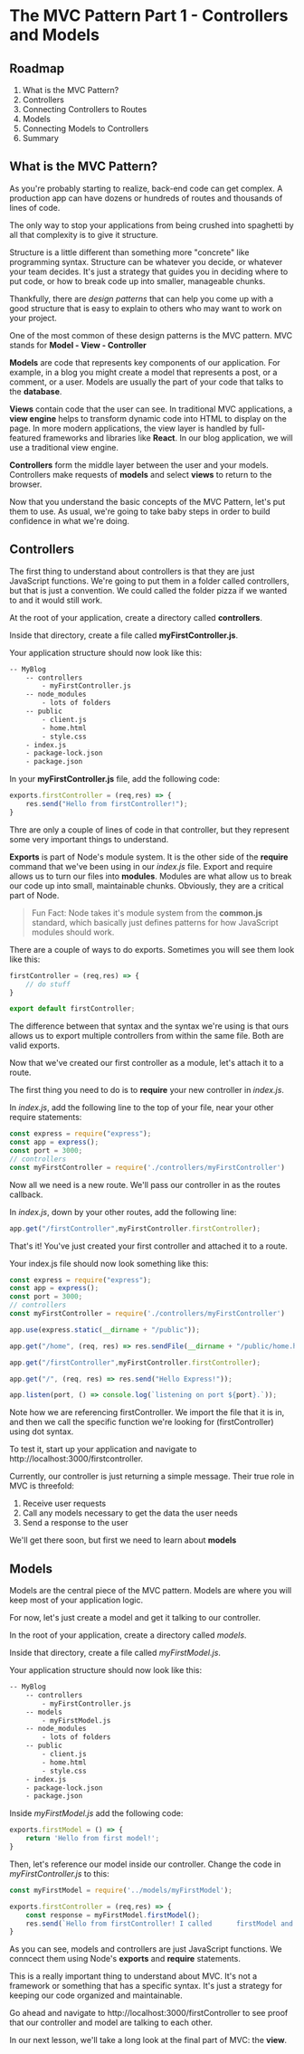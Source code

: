 # The MVC Pattern Part 1 - Controllers and Models

## Roadmap

1. What is the MVC Pattern?
2. Controllers
3. Connecting Controllers to Routes
4. Models
5. Connecting Models to Controllers
6. Summary

## What is the MVC Pattern?

As you're probably starting to realize, back-end code can get complex. A production app can have dozens or hundreds of routes and thousands of lines of code. 

The only way to stop your applications from being crushed into spaghetti by all that complexity is to give it structure.

Structure is a little different than something more "concrete" like programming syntax. Structure can be whatever you decide, or whatever your team decides. It's just a strategy that guides you in deciding where to put code, or how to break code up into smaller, manageable chunks. 

Thankfully, there are *design patterns* that can help you come up with a good structure that is easy to explain to others who may want to work on your project.

One of the most common of these design patterns is the MVC pattern. MVC stands for **Model - View - Controller**

**Models** are code that represents key components of our application. For example, in a blog you might create a model that represents a post, or a comment, or a user. Models are usually the part of your code that talks to the **database**.

**Views** contain code that the user can see. In traditional MVC applications, a **view engine** helps to transform dynamic code into HTML to display on the page. In more modern applications, the view layer is handled by full-featured frameworks and libraries like **React**. In our blog application, we will use a traditional view engine.

**Controllers** form the middle layer between the user and your models. Controllers make requests of **models** and select **views** to return to the browser.

Now that you understand the basic concepts of the MVC Pattern, let's put them to use. As usual, we're going to take baby steps in order to build confidence in what we're doing.

## Controllers

The first thing to understand about controllers is that they are just JavaScript functions. We're going to put them in a folder called controllers, but that is just a convention. We could called the folder pizza if we wanted to and it would still work.

At the root of your application, create a directory called **controllers**.

Inside that directory, create a file called **myFirstController.js**.
 
Your application structure should now look like this:

```bash
-- MyBlog
    -- controllers
        - myFirstController.js
    -- node_modules
        - lots of folders
    -- public
        - client.js
        - home.html
        - style.css
    - index.js
    - package-lock.json
    - package.json
```

In your **myFirstController.js** file, add the following code:

```js
exports.firstController = (req,res) => {
    res.send("Hello from firstController!");
}

```
Thre are only a couple of lines of code in that controller, but they represent some very important things to understand.

**Exports** is part of Node's module system. It is the other side of the **require** command that we've been using in our *index.js* file. Export and require allows us to turn our files into **modules**. Modules are what allow us to break our code up into small, maintainable chunks. Obviously, they are a critical part of Node. 

>Fun Fact: Node takes it's module system from the **common.js** standard, which basically just defines patterns for how JavaScript modules should work.

There are a couple of ways to do exports. Sometimes you will see them look like this:

```js
firstController = (req,res) => {
    // do stuff
}

export default firstController;
```

The difference between that syntax and the syntax we're using is that ours allows us to export multiple controllers from within the same file. Both are valid exports. 

Now that we've created our first controller as a module, let's attach it to a route.

The first thing you need to do is to **require** your new controller in *index.js*. 

In *index.js*, add the following line to the top of your file, near your other require statements:

```js
const express = require("express");
const app = express();
const port = 3000;
// controllers
const myFirstController = require('./controllers/myFirstController')
```

Now all we need is a new route. We'll pass our controller in as the routes callback.

In *index.js*, down by your other routes, add the following line:

```js
app.get("/firstController",myFirstController.firstController);
```
That's it! You've just created your first controller and attached it to a route. 

Your index.js file should now look something like this:

```js
const express = require("express");
const app = express();
const port = 3000;
// controllers
const myFirstController = require('./controllers/myFirstController')

app.use(express.static(__dirname + "/public"));

app.get("/home", (req, res) => res.sendFile(__dirname + "/public/home.html"));

app.get("/firstController",myFirstController.firstController);

app.get("/", (req, res) => res.send("Hello Express!"));

app.listen(port, () => console.log(`listening on port ${port}.`));
```

Note how we are referencing firstController. We import the file that it is in, and then we call the specific function we're looking for (firstController) using dot syntax. 

To test it, start up your application and navigate to http://localhost:3000/firstcontroller.

Currently, our controller is just returning a simple message. Their true role in MVC is threefold:

1. Receive user requests
2. Call any models necessary to get the data the user needs
3. Send a response to the user

We'll get there soon, but first we need to learn about **models**

## Models

Models are the central piece of the MVC pattern. Models are where you will keep most of your application logic.

For now, let's just create a model and get it talking to our controller.

In the root of your application, create a directory called *models*. 

Inside that directory, create a file called *myFirstModel.js*.

Your application structure should now look like this:

```bash
-- MyBlog
    -- controllers
        - myFirstController.js
    -- models
        - myFirstModel.js
    -- node_modules
        - lots of folders
    -- public
        - client.js
        - home.html
        - style.css
    - index.js
    - package-lock.json
    - package.json
```

Inside *myFirstModel.js* add the following code:

```js
exports.firstModel = () => {
    return 'Hello from first model!';
}
```

Then, let's reference our model inside our controller. Change the code in *myFirstController.js* to this:

```js
const myFirstModel = require('../models/myFirstModel');

exports.firstController = (req,res) => {
    const response = myFirstModel.firstModel();
    res.send(`Hello from firstController! I called      firstModel and it says: ${response}`);
}
```
As you can see, models and controllers are just JavaScript functions. We conncect them using Node's **exports** and **require** statements.

This is a really important thing to understand about MVC. It's not a framework or something that has a specific syntax. It's just a strategy for keeping our code organized and maintainable. 

Go ahead and navigate to http://localhost:3000/firstController to see proof that our controller and model are talking to each other. 

In our next lesson, we'll take a long look at the final part of MVC: the **view**.






